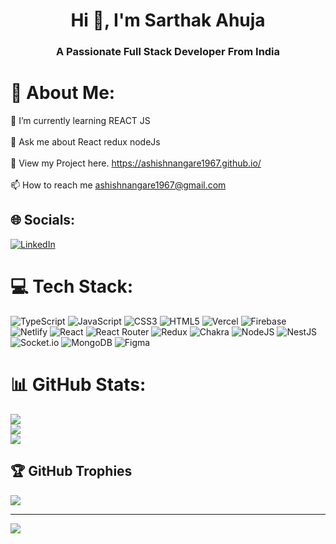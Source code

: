 <img src="https://imgs.search.brave.com/KeQgwl_O-CLzNs9uLw65vmeFnnRCcoG2wGeZz9PUWc4/rs:fit:1200:250:1/g:ce/aHR0cHM6Ly90aHVt/YnMuZ2Z5Y2F0LmNv/bS9CZXR0ZXJIYW5k/bWFkZUd1bGwtc2l6/ZV9yZXN0cmljdGVk/LmdpZg.gif" alt="">
<h1 align="center">Hi 👋, I'm Sarthak Ahuja</h1>
<h3 align="center">A Passionate Full Stack Developer From India</h3>

# 💫 About Me:
🌱 I’m currently learning REACT JS<br><br>💬 Ask me about React redux nodeJs<br><br>📝 View my Project here. https://ashishnangare1967.github.io/<br><br>📫 How to reach me ashishnangare1967@gmail.com


## 🌐 Socials:
[![LinkedIn](https://img.shields.io/badge/LinkedIn-%230077B5.svg?logo=linkedin&logoColor=white)](https://www.linkedin.com/in/ashish-nangare-824863184/) 

# 💻 Tech Stack:
![TypeScript](https://img.shields.io/badge/typescript-%23007ACC.svg?style=for-the-badge&logo=typescript&logoColor=white) ![JavaScript](https://img.shields.io/badge/javascript-%23323330.svg?style=for-the-badge&logo=javascript&logoColor=%23F7DF1E) ![CSS3](https://img.shields.io/badge/css3-%231572B6.svg?style=for-the-badge&logo=css3&logoColor=white) ![HTML5](https://img.shields.io/badge/html5-%23E34F26.svg?style=for-the-badge&logo=html5&logoColor=white) ![Vercel](https://img.shields.io/badge/vercel-%23000000.svg?style=for-the-badge&logo=vercel&logoColor=white) ![Firebase](https://img.shields.io/badge/firebase-%23039BE5.svg?style=for-the-badge&logo=firebase) ![Netlify](https://img.shields.io/badge/netlify-%23000000.svg?style=for-the-badge&logo=netlify&logoColor=#00C7B7) ![React](https://img.shields.io/badge/react-%2320232a.svg?style=for-the-badge&logo=react&logoColor=%2361DAFB) ![React Router](https://img.shields.io/badge/React_Router-CA4245?style=for-the-badge&logo=react-router&logoColor=white) ![Redux](https://img.shields.io/badge/redux-%23593d88.svg?style=for-the-badge&logo=redux&logoColor=white) ![Chakra](https://img.shields.io/badge/chakra-%234ED1C5.svg?style=for-the-badge&logo=chakraui&logoColor=white) ![NodeJS](https://img.shields.io/badge/node.js-6DA55F?style=for-the-badge&logo=node.js&logoColor=white) ![NestJS](https://img.shields.io/badge/nestjs-%23E0234E.svg?style=for-the-badge&logo=nestjs&logoColor=white) ![Socket.io](https://img.shields.io/badge/Socket.io-black?style=for-the-badge&logo=socket.io&badgeColor=010101) ![MongoDB](https://img.shields.io/badge/MongoDB-%234ea94b.svg?style=for-the-badge&logo=mongodb&logoColor=white) 	![Figma](https://img.shields.io/badge/figma-%23F24E1E.svg?style=for-the-badge&logo=figma&logoColor=white)
# 📊 GitHub Stats:
 ![](https://github-readme-stats.vercel.app/api?username=ashishnangare1967&theme=highcontrast&hide_border=false&include_all_commits=true&count_private=true)<br/>
 ![](https://github-readme-streak-stats.herokuapp.com/?user=ashishnangare1967&theme=highcontrast&hide_border=false)<br/>
 ![](https://github-readme-stats.vercel.app/api/top-langs/?username=ashishnangare1967&theme=highcontrast&hide_border=false&include_all_commits=true&count_private=true&layout=compact)

## 🏆 GitHub Trophies
![](https://github-profile-trophy.vercel.app/?username=ashishnangare1967&theme=tokyonight&no-frame=true&no-bg=true&margin-w=60)

---
[![](https://visitcount.itsvg.in/api?id=ashishnangare1967&icon=0&color=0)](https://visitcount.itsvg.in)

<!-- Proudly created with GPRM ( https://gprm.itsvg.in ) -->
